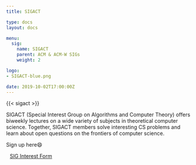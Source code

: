 ```yaml
---
title: SIGACT

type: docs
layout: docs

menu:
  sig:
    name: SIGACT
    parent: ACM & ACM-W SIGs
    weight: 2

logo:
- SIGACT-blue.png

date: 2019-10-02T17:00:00Z
---
```


{{< sigact >}}

SIGACT (Special Interest Group on Algorithms and Computer Theory) offers biweekly lectures on a wide variety of subjects in theoretical computer science. Together, SIGACT members solve interesting CS problems and learn about open questions on the frontiers of computer science.

Sign up here:smile:

<a class="btn btn-light btn-lg" href="https://forms.gle/DBYNV2fndtzTz7Fx8" role="button">
<i class="fas fa-file-alt" style="padding-right: 10px;"></i> SIG Interest Form </a>
